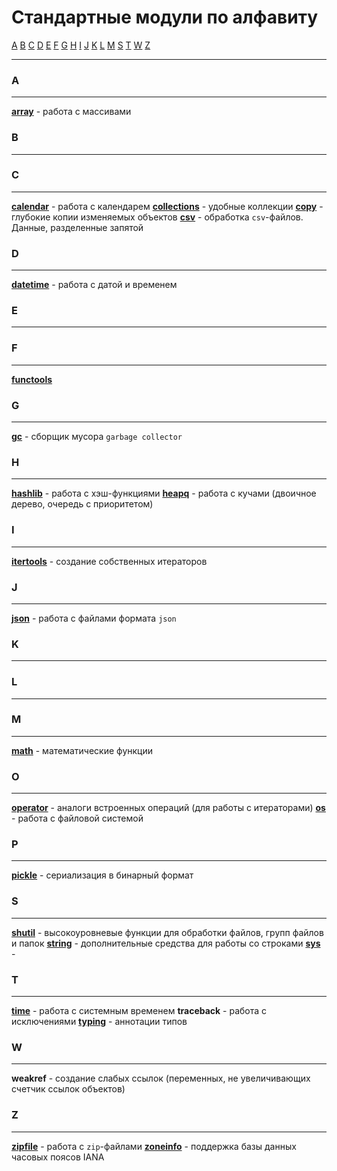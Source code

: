 # Стандартные модули по алфавиту
[A](#A) [B](#B) [C](#C) [D](#D) [E](#E) [F](#F) [G](#G) [H](#H) [I](#I) [J](#J) [K](#K) [L](#L) [M](#M) [S](#S) [T](#T) [W](#W) [Z](#Z)
***

### A
***
**[array](модули/array/_array%20-%20модуль.md)** - работа с массивами

### B
***

### C
***
**[calendar](модули/calendar/_calendar%20-%20модуль.md)** - работа с календарем
**[collections](модули/collections/_collections%20-%20модуль.md)** - удобные коллекции
**[copy](модули/copy/_copy%20-%20модуль.md)** - глубокие копии изменяемых объектов
**[csv](модули/csv/_csv%20-%20модуль.md)** - обработка `csv`-файлов. Данные, разделенные запятой

### D
***
**[datetime](модули/datetime/_datetime%20-%20модуль.md)** - работа с датой и временем

### E
***

### F
***
**[functools](модули/functools/_functools%20-%20модуль.md)**

### G
***
**[gc](модули/gc/_gc%20-%20модуль.md)** - сборщик мусора `garbage collector`

### H
***
**[hashlib](модули/hashlib/_hashlib%20-%20модуль.md)** - работа с хэш-функциями
**[heapq](модули/heapq/_heapq%20-%20модуль.md)** - работа с кучами (двоичное дерево, очередь с приоритетом)

### I
***
**[itertools](модули/itertools/_itertools%20-%20модуль.md)** - создание собственных итераторов

### J
***
**[json](модули/json/_json%20-%20модуль.md)** - работа с файлами формата `json`

### K
***

### L
***

### M
***
**[math](модули/math/_math%20-%20модуль.md)** - математические функции

### O
***
**[operator](модули/operator/_operator%20-%20модуль.md)** - аналоги встроенных операций (для работы с итераторами)
**[os](модули/os/_os%20-%20модуль.md)** - работа с файловой системой

### P
***
**[pickle](модули/pickle/_pickle%20-%20модуль.md)** - сериализация в бинарный формат

### S
***
**[shutil](модули/shutil/_shutil%20-%20модуль.md)** - высокоуровневые функции для обработки файлов, групп файлов и папок
**[string](модули/string/_string%20-%20модуль.md)** - дополнительные средства для работы со строками
**[sys](модули/sys/_sys%20-%20модуль.md)** - 

### T
***
**[time](модули/time/_time%20-%20модуль.md)** - работа с системным временем
**traceback** - работа с исключениями
**[typing](модули/typing/_typing%20-%20модуль.md)** - аннотации типов

### W
***
**weakref** - создание слабых ссылок (переменных, не увеличивающих счетчик ссылок объектов)

### Z
***
**[zipfile](модули/zipfile/_zipfile%20-%20модуль.md)** - работа с `zip`-файлами
**[zoneinfo](модули/zoneinfo/_zoneinfo%20-%20модуль.md)** - поддержка базы данных часовых поясов IANA
